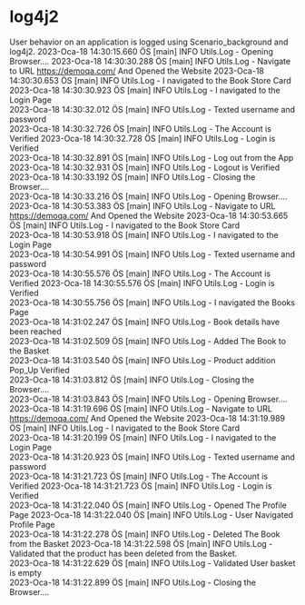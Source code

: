 # log4j2
User behavior on an application is logged using Scenario_background and log4j2.
2023-Oca-18 14:30:15.660 ÖS [main] INFO  Utils.Log - Opening Browser....
2023-Oca-18 14:30:30.288 ÖS [main] INFO  Utils.Log - Navigate to URL   https://demoqa.com/  And Opened the Website
2023-Oca-18 14:30:30.653 ÖS [main] INFO  Utils.Log - I navigated to the Book Store Card   
2023-Oca-18 14:30:30.923 ÖS [main] INFO  Utils.Log - I navigated to the Login Page   
2023-Oca-18 14:30:32.012 ÖS [main] INFO  Utils.Log - Texted username and password   
2023-Oca-18 14:30:32.726 ÖS [main] INFO  Utils.Log - The Account is Verified
2023-Oca-18 14:30:32.728 ÖS [main] INFO  Utils.Log - Login is Verified   
2023-Oca-18 14:30:32.891 ÖS [main] INFO  Utils.Log - Log out from the App   
2023-Oca-18 14:30:32.931 ÖS [main] INFO  Utils.Log - Logout is Verified  
2023-Oca-18 14:30:33.192 ÖS [main] INFO  Utils.Log - Closing the Browser....   
2023-Oca-18 14:30:33.216 ÖS [main] INFO  Utils.Log - Opening Browser....
2023-Oca-18 14:30:53.383 ÖS [main] INFO  Utils.Log - Navigate to URL   https://demoqa.com/  And Opened the Website
2023-Oca-18 14:30:53.665 ÖS [main] INFO  Utils.Log - I navigated to the Book Store Card   
2023-Oca-18 14:30:53.918 ÖS [main] INFO  Utils.Log - I navigated to the Login Page   
2023-Oca-18 14:30:54.991 ÖS [main] INFO  Utils.Log - Texted username and password   
2023-Oca-18 14:30:55.576 ÖS [main] INFO  Utils.Log - The Account is Verified
2023-Oca-18 14:30:55.576 ÖS [main] INFO  Utils.Log - Login is Verified   
2023-Oca-18 14:30:55.756 ÖS [main] INFO  Utils.Log - I navigated the Books Page  
2023-Oca-18 14:31:02.247 ÖS [main] INFO  Utils.Log - Book details have been reached  
2023-Oca-18 14:31:02.509 ÖS [main] INFO  Utils.Log - Added The Book to the Basket  
2023-Oca-18 14:31:03.540 ÖS [main] INFO  Utils.Log - Product addition Pop_Up Verified   
2023-Oca-18 14:31:03.812 ÖS [main] INFO  Utils.Log - Closing the Browser....   
2023-Oca-18 14:31:03.843 ÖS [main] INFO  Utils.Log - Opening Browser....
2023-Oca-18 14:31:19.696 ÖS [main] INFO  Utils.Log - Navigate to URL   https://demoqa.com/  And Opened the Website
2023-Oca-18 14:31:19.989 ÖS [main] INFO  Utils.Log - I navigated to the Book Store Card   
2023-Oca-18 14:31:20.199 ÖS [main] INFO  Utils.Log - I navigated to the Login Page   
2023-Oca-18 14:31:20.923 ÖS [main] INFO  Utils.Log - Texted username and password   
2023-Oca-18 14:31:21.723 ÖS [main] INFO  Utils.Log - The Account is Verified
2023-Oca-18 14:31:21.723 ÖS [main] INFO  Utils.Log - Login is Verified   
2023-Oca-18 14:31:22.040 ÖS [main] INFO  Utils.Log - Opened The Profile Page
2023-Oca-18 14:31:22.040 ÖS [main] INFO  Utils.Log - User Navigated Profile Page   
2023-Oca-18 14:31:22.278 ÖS [main] INFO  Utils.Log - Deleted The Book from the Basket
2023-Oca-18 14:31:22.598 ÖS [main] INFO  Utils.Log - Validated that the product has been deleted from the Basket.  
2023-Oca-18 14:31:22.629 ÖS [main] INFO  Utils.Log - Validated User basket is empty   
2023-Oca-18 14:31:22.899 ÖS [main] INFO  Utils.Log - Closing the Browser....  
